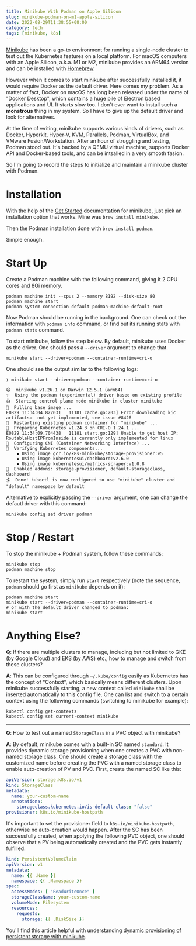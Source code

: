 ```yaml
---
title: Minikube With Podman on Apple Silicon
slug: minikube-podman-on-m1-apple-silicon
date: 2022-08-29T11:38:55+08:00
category: tech
tags: [minikube, k8s]
---
```


[Minikube](https://minikube.sigs.k8s.io/docs/) has been a go-to environment for running a single-node cluster to test out the Kubernetes features on a local platform. For macOS computers with an Apple Silicon, a.k.a. M1 or M2, minikube provides an ARM64 version and can be installed with [Homebrew](https://formulae.brew.sh/formula/minikube).

However when it comes to start minikube after successfully installed it, it would require Docker as the default driver. Here comes my problem. As a matter of fact, Docker on macOS has long been released under the name of "Docker Desktop", which contains a huge pile of Electron based applications and UI. It starts slow too. I don't ever want to install such a **monstrous** thing in my system. So I have to give up the default driver and look for alternatives.

At the time of writing, minikube supports various kinds of drivers, such as Docker, Hyperkit, Hyper-V, KVM, Parallels, Podman, VirtualBox, and VMware Fusion/Workstation. After an hour of struggling and testing, Podman stood out. It's backed by a QEMU virtual machine, supports Docker API and Docker-based tools, and can be intsalled in a very smooth fasion.

So I'm going to record the steps to initialize and maintain a minikube cluster with Podman.

# Installation

With the help of the [Get Started](https://minikube.sigs.k8s.io/docs/start/) documentation for minikube, just pick an installation option that works. Mine was `brew install minikube`.

Then the Podman installation done with `brew install podman`.

Simple enough.

# Start Up

Create a Podman machine with the following command, giving it 2 CPU cores and 8Gi memory.

```
podman machine init --cpus 2 --memory 8192 --disk-size 80
podman machine start
podman system connection default podman-machine-default-root
```

Now Podman should be running in the background. One can check out the information with `podman info` command, or find out its running stats with `podman stats` command.

To start minikube, follow the step below. By default, minikube uses Docker as the driver. One should pass a `--driver` argument to change that.

```
minikube start --driver=podman --container-runtime=cri-o
```

One should see the output similar to the following logs:

```
❯ minikube start --driver=podman --container-runtime=cri-o

😄  minikube v1.26.1 on Darwin 12.5.1 (arm64)
✨  Using the podman (experimental) driver based on existing profile
👍  Starting control plane node minikube in cluster minikube
🚜  Pulling base image ...
E0829 11:34:04.822031   11181 cache.go:203] Error downloading kic artifacts:  not yet implemented, see issue #8426
🔄  Restarting existing podman container for "minikube" ...
🎁  Preparing Kubernetes v1.24.3 on CRI-O 1.24.1 ...
E0829 11:34:09.704438   11181 start.go:129] Unable to get host IP: RoutableHostIPFromInside is currently only implemented for linux
🔗  Configuring CNI (Container Networking Interface) ...
🔎  Verifying Kubernetes components...
    ▪ Using image gcr.io/k8s-minikube/storage-provisioner:v5
    ▪ Using image kubernetesui/dashboard:v2.6.0
    ▪ Using image kubernetesui/metrics-scraper:v1.0.8
🌟  Enabled addons: storage-provisioner, default-storageclass, dashboard
🏄  Done! kubectl is now configured to use "minikube" cluster and "default" namespace by default
```

Alternative to explicitly passing the `--driver` argument, one can change the defautl driver with this command:

```
minikube config set driver podman
```

# Stop / Restart

To stop the minikube + Podman system, follow these commands:

```
minikube stop
podman machine stop
```

To restart the system, simply run `start` respectively (note the sequence, `podman` should go first as `minikube` depends on it):

```shell
podman machine start
minikube start --driver=podman --container-runtime=cri-o
# or with the default driver changed to podman:
minikube start
```

# Anything Else?

**Q**: If there are multiple clusters to manage, including but not limited to GKE (by Google Cloud) and EKS (by AWS) etc., how to manage and switch from these clusters?

**A**: This can be configured through `~/.kube/config` easily as Kubernetes has the concept of "Context", which basically means different clusters. Upon minikube successfully starting, a new context called `minikube` shall be inserted automatically to this config file. One can list and switch to a certain context using the following commands (switching to minikube for example):

```
kubectl config get-contexts
kubectl config set current-context minikube
```

---

**Q**: How to test out a named `StorageClass` in a PVC object with minikube?

**A**: By default, minikube comes with a built-in SC named `standard`. It provides dynamic storage provisioning when one creates a PVC with non-named storage class. One should create a storage class with the customized name before creating the PVC with a named storage class to enable auto-creation of PV and PVC. First, create the named SC like this:

```yaml
apiVersion: storage.k8s.io/v1
kind: StorageClass
metadata:
  name: your-custom-name
  annotations:
    storageclass.kubernetes.io/is-default-class: "false"
provisioner: k8s.io/minikube-hostpath
```

It's important to set the provisioner field to `k8s.io/minikube-hostpath`, otherwise no auto-creation would happen. After the SC has been successfully created, when applying the following PVC object, one should observe that a PV being automatically created and the PVC gets instantly fulfilled:

```yaml
kind: PersistentVolumeClaim
apiVersion: v1
metadata:
  name: {{ .Name }}
  namespace: {{ .Namespace }}
spec:
  accessModes: [ "ReadWriteOnce" ]
  storageClassName: your-custom-name
  volumeMode: Filesystem
  resources:
    requests:
      storage: {{ .DiskSize }}
```

You'll find this article helpful with understanding [dynamic provisioning of persistent storage with minikube](https://platform9.com/blog/tutorial-dynamic-provisioning-of-persistent-storage-in-kubernetes-with-minikube/).
